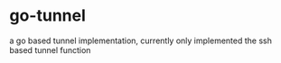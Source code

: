 # go-tunnel
a go based tunnel implementation, currently only implemented the ssh based tunnel function
